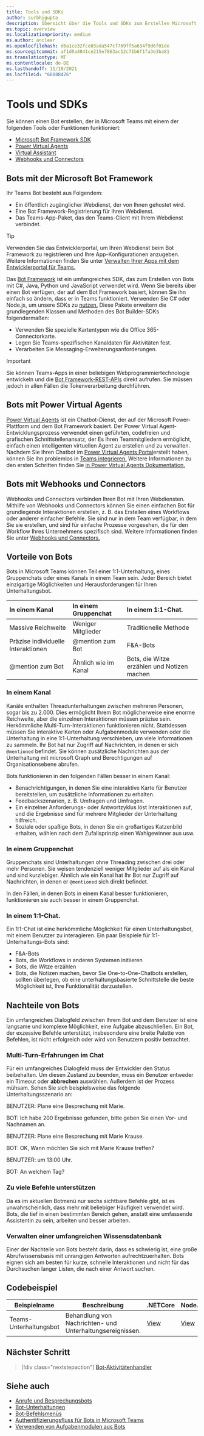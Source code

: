 ```yaml
---
title: Tools und SDKs
author: surbhigupta
description: Übersicht über die Tools und SDKs zum Erstellen Microsoft Teams Bots.
ms.topic: overview
ms.localizationpriority: medium
ms.author: anclear
ms.openlocfilehash: d6a1ce32fce03ada547cf769ff5a634f9d6f01de
ms.sourcegitcommit: af1d0a4041ce215e7863ac12c71b6f1fa3e3ba81
ms.translationtype: MT
ms.contentlocale: de-DE
ms.lasthandoff: 11/10/2021
ms.locfileid: "60888426"
---
```

# <a name="bots-and-sdks"></a>Tools und SDKs

Sie können einen Bot erstellen, der in Microsoft Teams mit einem der folgenden Tools oder Funktionen funktioniert:

* [Microsoft Bot Framework SDK](#bots-with-the-microsoft-bot-framework)
* [Power Virtual Agents](#bots-with-power-virtual-agents)
* [Virtual Assistant](~/samples/virtual-assistant.md)
* [Webhooks und Connectors](#bots-with-webhooks-and-connectors)

## <a name="bots-with-the-microsoft-bot-framework"></a>Bots mit der Microsoft Bot Framework

Ihr Teams Bot besteht aus Folgendem:

* Ein öffentlich zugänglicher Webdienst, der von Ihnen gehostet wird.
* Eine Bot Framework-Registrierung für Ihren Webdienst.
* Das Teams-App-Paket, das den Teams-Client mit Ihrem Webdienst verbindet.

> [!TIP]
> Verwenden Sie das Entwicklerportal, um Ihren Webdienst beim Bot Framework zu registrieren und Ihre App-Konfigurationen anzugeben. Weitere Informationen finden Sie unter [Verwalten Ihrer Apps mit dem Entwicklerportal für Teams.](~/concepts/build-and-test/teams-developer-portal.md)

Das [Bot Framework](https://dev.botframework.com/) ist ein umfangreiches SDK, das zum Erstellen von Bots mit C#, Java, Python und JavaScript verwendet wird. Wenn Sie bereits über einen Bot verfügen, der auf dem Bot Framework basiert, können Sie ihn einfach so ändern, dass er in Teams funktioniert. Verwenden Sie C# oder Node.js, um unsere SDKs zu [nutzen.](/microsoftteams/platform/#pivot=sdk-tools) Diese Pakete erweitern die grundlegenden Klassen und Methoden des Bot Builder-SDKs folgendermaßen:

* Verwenden Sie spezielle Kartentypen wie die Office 365-Connectorkarte.
* Legen Sie Teams-spezifischen Kanaldaten für Aktivitäten fest.
* Verarbeiten Sie Messaging-Erweiterungsanforderungen.

> [!IMPORTANT]
> Sie können Teams-Apps in einer beliebigen Webprogrammiertechnologie entwickeln und die [Bot Framework-REST-APIs](/bot-framework/rest-api/bot-framework-rest-overview) direkt aufrufen. Sie müssen jedoch in allen Fällen die Tokenverarbeitung durchführen.

## <a name="bots-with-power-virtual-agents"></a>Bots mit Power Virtual Agents

[Power Virtual Agents](/power-virtual-agents/fundamentals-what-is-power-virtual-agents) ist ein Chatbot-Dienst, der auf der Microsoft Power-Plattform und dem Bot Framework basiert. Der Power Virtual Agent-Entwicklungsprozess verwendet einen geführten, codefreien und grafischen Schnittstellenansatz, der Es Ihren Teammitgliedern ermöglicht, einfach einen intelligenten virtuellen Agent zu erstellen und zu verwalten. Nachdem Sie Ihren Chatbot im [Power Virtual Agents Portal](https://powervirtualagents.microsoft.com)erstellt haben, können Sie ihn problemlos in [Teams integrieren.](how-to/add-power-virtual-agents-bot-to-teams.md) Weitere Informationen zu den ersten Schritten finden Sie [in Power Virtual Agents Dokumentation.](/power-virtual-agents)

## <a name="bots-with-webhooks-and-connectors"></a>Bots mit Webhooks und Connectors

Webhooks und Connectors verbinden Ihren Bot mit Ihren Webdiensten. Mithilfe von Webhooks und Connectors können Sie einen einfachen Bot für grundlegende Interaktionen erstellen, z. B. das Erstellen eines Workflows oder anderer einfacher Befehle. Sie sind nur in dem Team verfügbar, in dem Sie sie erstellen, und sind für einfache Prozesse vorgesehen, die für den Workflow Ihres Unternehmens spezifisch sind. Weitere Informationen finden Sie unter [Webhooks und Connectors.](~/webhooks-and-connectors/what-are-webhooks-and-connectors.md)

## <a name="advantages-of-bots"></a>Vorteile von Bots

Bots in Microsoft Teams können Teil einer 1:1-Unterhaltung, eines Gruppenchats oder eines Kanals in einem Team sein. Jeder Bereich bietet einzigartige Möglichkeiten und Herausforderungen für Ihren Unterhaltungsbot.

| In einem Kanal | In einem Gruppenchat | In einem 1:1-Chat. |
| :-- | :-- | :-- |
| Massive Reichweite | Weniger Mitglieder | Traditionelle Methode |
| Präzise individuelle Interaktionen | @mention zum Bot  | F&A-Bots |
| @mention zum Bot | Ähnlich wie im Kanal | Bots, die Witze erzählen und Notizen machen |

### <a name="in-a-channel"></a>In einem Kanal

Kanäle enthalten Threadunterhaltungen zwischen mehreren Personen, sogar bis zu 2.000. Dies ermöglicht Ihrem Bot möglicherweise eine enorme Reichweite, aber die einzelnen Interaktionen müssen präzise sein. Herkömmliche Multi-Turn-Interaktionen funktionieren nicht. Stattdessen müssen Sie interaktive Karten oder Aufgabenmodule verwenden oder die Unterhaltung in eine 1:1-Unterhaltung verschieben, um viele Informationen zu sammeln. Ihr Bot hat nur Zugriff auf Nachrichten, in denen er sich `@mentioned` befindet. Sie können zusätzliche Nachrichten aus der Unterhaltung mit microsoft Graph und Berechtigungen auf Organisationsebene abrufen.

Bots funktionieren in den folgenden Fällen besser in einem Kanal:

* Benachrichtigungen, in denen Sie eine interaktive Karte für Benutzer bereitstellen, um zusätzliche Informationen zu erhalten.
* Feedbackszenarien, z. B. Umfragen und Umfragen.
* Ein einzelner Anforderungs- oder Antwortzyklus löst Interaktionen auf, und die Ergebnisse sind für mehrere Mitglieder der Unterhaltung hilfreich.
* Soziale oder spaßige Bots, in denen Sie ein großartiges Katzenbild erhalten, wählen nach dem Zufallsprinzip einen Wahlgewinner aus usw.

### <a name="in-a-group-chat"></a>In einem Gruppenchat

Gruppenchats sind Unterhaltungen ohne Threading zwischen drei oder mehr Personen. Sie weisen tendenziell weniger Mitglieder auf als ein Kanal und sind kurzlebiger. Ähnlich wie ein Kanal hat Ihr Bot nur Zugriff auf Nachrichten, in denen er `@mentioned` sich direkt befindet.

In den Fällen, in denen Bots in einem Kanal besser funktionieren, funktionieren sie auch besser in einem Gruppenchat.

### <a name="in-a-one-to-one-chat"></a>In einem 1:1-Chat.

Ein 1:1-Chat ist eine herkömmliche Möglichkeit für einen Unterhaltungsbot, mit einem Benutzer zu interagieren. Ein paar Beispiele für 1:1-Unterhaltungs-Bots sind:
* F&A-Bots
* Bots, die Workflows in anderen Systemen initiieren 
* Bots, die Witze erzählen
* Bots, die Notizen machen, bevor Sie One-to-One-Chatbots erstellen, sollten überlegen, ob eine unterhaltungsbasierte Schnittstelle die beste Möglichkeit ist, Ihre Funktionalität darzustellen.

## <a name="disadvantages-of-bots"></a>Nachteile von Bots

Ein umfangreiches Dialogfeld zwischen Ihrem Bot und dem Benutzer ist eine langsame und komplexe Möglichkeit, eine Aufgabe abzuschließen. Ein Bot, der exzessive Befehle unterstützt, insbesondere eine breite Palette von Befehlen, ist nicht erfolgreich oder wird von Benutzern positiv betrachtet.

### <a name="have-multi-turn-experiences-in-chat"></a>Multi-Turn-Erfahrungen im Chat

Für ein umfangreiches Dialogfeld muss der Entwickler den Status beibehalten. Um diesen Zustand zu beenden, muss ein Benutzer entweder ein Timeout oder **abbrechen** auswählen. Außerdem ist der Prozess mühsam. Sehen Sie sich beispielsweise das folgende Unterhaltungsszenario an:

BENUTZER: Plane eine Besprechung mit Marie.

BOT: Ich habe 200 Ergebnisse gefunden, bitte geben Sie einen Vor- und Nachnamen an.

BENUTZER: Plane eine Besprechung mit Marie Krause.

BOT: OK, Wann möchten Sie sich mit Marie Krause treffen?

BENUTZER: um 13:00 Uhr.

BOT: An welchem Tag?

### <a name="support-too-many-commands"></a>Zu viele Befehle unterstützen

Da es im aktuellen Botmenü nur sechs sichtbare Befehle gibt, ist es unwahrscheinlich, dass mehr mit beliebiger Häufigkeit verwendet wird. Bots, die tief in einen bestimmten Bereich gehen, anstatt eine umfassende Assistentin zu sein, arbeiten und besser arbeiten.

### <a name="maintain-a-large-knowledge-base"></a>Verwalten einer umfangreichen Wissensdatenbank

Einer der Nachteile von Bots besteht darin, dass es schwierig ist, eine große Abrufwissensbasis mit unrangigen Antworten aufrechtzuerhalten. Bots eignen sich am besten für kurze, schnelle Interaktionen und nicht für das Durchsuchen langer Listen, die nach einer Antwort suchen.

## <a name="code-sample"></a>Codebeispiel

|Beispielname | Beschreibung | .NETCore | Node.js |
|----------------|-----------------|--------------|----------------|
| Teams-Unterhaltungsbot | Behandlung von Nachrichten- und Unterhaltungsereignissen. |[View](https://github.com/microsoft/BotBuilder-Samples/tree/master/samples/csharp_dotnetcore/57.teams-conversation-bot)|[View](https://github.com/microsoft/BotBuilder-Samples/tree/master/samples/javascript_nodejs/57.teams-conversation-bot)|

## <a name="next-step"></a>Nächster Schritt

> [!div class="nextstepaction"]
> [Bot-Aktivitätenhandler](~/bots/bot-basics.md)

## <a name="see-also"></a>Siehe auch

* [Anrufe und Besprechungsbots](~/bots/calls-and-meetings/calls-meetings-bots-overview.md)
* [Bot-Unterhaltungen](~/bots/how-to/conversations/conversation-basics.md)
* [Bot-Befehlsmenüs](~/bots/how-to/create-a-bot-commands-menu.md)
* [Authentifizierungsfluss für Bots in Microsoft Teams](~/bots/how-to/authentication/auth-flow-bot.md)
* [Verwenden von Aufgabenmodulen aus Bots](~/task-modules-and-cards/task-modules/task-modules-bots.md)

